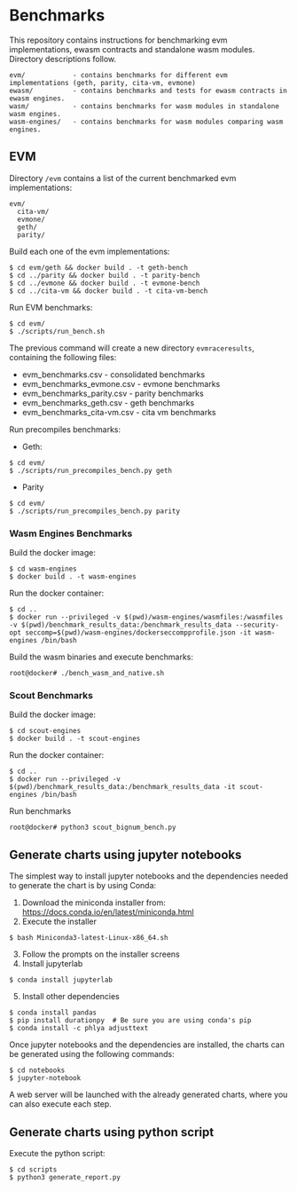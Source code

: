 # Benchmarks

This repository contains instructions for benchmarking evm implementations, ewasm contracts and standalone wasm modules. Directory descriptions follow.

```
evm/            - contains benchmarks for different evm implementations (geth, parity, cita-vm, evmone)
ewasm/          - contains benchmarks and tests for ewasm contracts in ewasm engines.
wasm/           - contains benchmarks for wasm modules in standalone wasm engines.
wasm-engines/   - contains benchmarks for wasm modules comparing wasm engines.
```

## EVM

Directory `/evm` contains a list of the current benchmarked evm implementations:

```
evm/
  cita-vm/
  evmone/
  geth/
  parity/
```

Build each one of the evm implementations:

```
$ cd evm/geth && docker build . -t geth-bench
$ cd ../parity && docker build . -t parity-bench
$ cd ../evmone && docker build . -t evmone-bench
$ cd ../cita-vm && docker build . -t cita-vm-bench
```

Run EVM benchmarks:

```
$ cd evm/
$ ./scripts/run_bench.sh
```

The previous command will create a new directory `evmraceresults`, containing the following files:

- evm_benchmarks.csv - consolidated benchmarks
- evm_benchmarks_evmone.csv - evmone benchmarks
- evm_benchmarks_parity.csv - parity benchmarks
- evm_benchmarks_geth.csv - geth benchmarks
- evm_benchmarks_cita-vm.csv - cita vm benchmarks

Run precompiles benchmarks:

- Geth:

```
$ cd evm/
$ ./scripts/run_precompiles_bench.py geth 
```

- Parity
```
$ cd evm/
$ ./scripts/run_precompiles_bench.py parity
```

### Wasm Engines Benchmarks

Build the docker image:

    $ cd wasm-engines
    $ docker build . -t wasm-engines
    
Run the docker container:

    $ cd ..
    $ docker run --privileged -v $(pwd)/wasm-engines/wasmfiles:/wasmfiles -v $(pwd)/benchmark_results_data:/benchmark_results_data --security-opt seccomp=$(pwd)/wasm-engines/dockerseccompprofile.json -it wasm-engines /bin/bash

Build the wasm binaries and execute benchmarks:

    root@docker# ./bench_wasm_and_native.sh
    
### Scout Benchmarks

Build the docker image:

    $ cd scout-engines
    $ docker build . -t scout-engines
    
Run the docker container:

    $ cd ..
    $ docker run --privileged -v $(pwd)/benchmark_results_data:/benchmark_results_data -it scout-engines /bin/bash

Run benchmarks

    root@docker# python3 scout_bignum_bench.py

## Generate charts using jupyter notebooks

The simplest way to install jupyter notebooks and the dependencies needed to generate the chart is by using Conda:

1. Download the miniconda installer from: https://docs.conda.io/en/latest/miniconda.html
2. Execute the installer
```
$ bash Miniconda3-latest-Linux-x86_64.sh
```
3. Follow the prompts on the installer screens
4. Install jupyterlab
```
$ conda install jupyterlab
```
5. Install other dependencies
```
$ conda install pandas
$ pip install durationpy  # Be sure you are using conda's pip
$ conda install -c phlya adjusttext
```
Once jupyter notebooks and the dependencies are installed, the charts can be generated using the following commands:

```
$ cd notebooks
$ jupyter-notebook
```
A web server will be launched with the already generated charts, where you can also execute each step.

## Generate charts using python script

Execute the python script:

    $ cd scripts
    $ python3 generate_report.py
    
